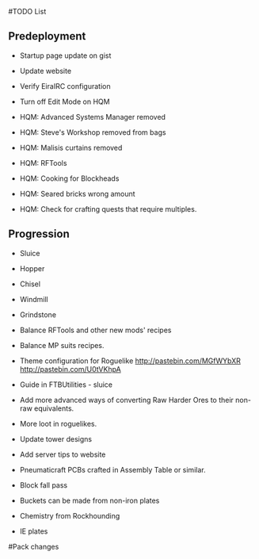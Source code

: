 ﻿#TODO List

## Predeployment
- Startup page update on gist
- Update website
- Verify EiraIRC configuration
- Turn off Edit Mode on HQM



- HQM: Advanced Systems Manager removed
- HQM: Steve's Workshop removed from bags
- HQM: Malisis curtains removed 
- HQM: RFTools
- HQM: Cooking for Blockheads
- HQM: Seared bricks wrong amount
- HQM: Check for crafting quests that require multiples. 

## Progression
- Sluice
- Hopper
- Chisel
- Windmill
- Grindstone


- Balance RFTools and other new mods' recipes
- Balance MP suits recipes.
- Theme configuration for Roguelike http://pastebin.com/MGfWYbXR http://pastebin.com/U0tVKhpA
- Guide in FTBUtilities - sluice
- Add more advanced ways of converting Raw Harder Ores to their non-raw equivalents. 
- More loot in roguelikes.
- Update tower designs
- Add server tips to website
- Pneumaticraft PCBs crafted in Assembly Table or similar.
- Block fall pass
- Buckets can be made from non-iron plates
- Chemistry from Rockhounding
- IE plates

#Pack changes

